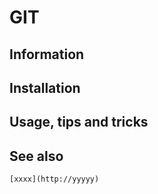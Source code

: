 # GIT

## Information

## Installation

## Usage, tips and tricks

## See also

    [xxxx](http://yyyyy)
